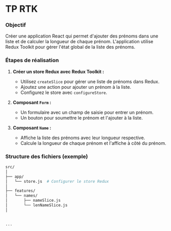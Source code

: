 # TP RTK 

### Objectif

Créer une application React qui permet d'ajouter des prénoms dans une liste et de calculer la longueur de chaque prénom. L'application utilise Redux Toolkit pour gérer l'état global de la liste des prénoms.

### Étapes de réalisation

1. **Créer un store Redux avec Redux Toolkit :**
   - Utilisez `createSlice` pour gérer une liste de prénoms dans Redux.
   - Ajoutez une action pour ajouter un prénom à la liste.
   - Configurez le store avec `configureStore`.

2. **Composant `Form` :**
   - Un formulaire avec un champ de saisie pour entrer un prénom.
   - Un bouton pour soumettre le prénom et l'ajouter à la liste.

3. **Composant `Name` :**
   - Affiche la liste des prénoms avec leur longueur respective.
   - Calcule la longueur de chaque prénom et l'affiche à côté du prénom.

### Structure des fichiers (exemple)

```bash
src/
│
├── app/
│   └── store.js  # Configurer le store Redux
│
├── features/
│   └── names/
│       ├── nameSlice.js  
│       └── lenNameSlice.js   
│
 

...
```
